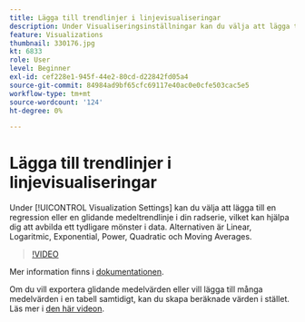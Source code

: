 ```yaml
---
title: Lägga till trendlinjer i linjevisualiseringar
description: Under Visualiseringsinställningar kan du välja att lägga till en regression eller en glidande medeltrendlinje i din radserie, vilket kan hjälpa dig att avbilda ett tydligare mönster i data. Alternativen är Linear, Logaritmic, Exponential, Power, Quadratic och Moving Averages.
feature: Visualizations
thumbnail: 330176.jpg
kt: 6833
role: User
level: Beginner
exl-id: cef228e1-945f-44e2-80cd-d22842fd05a4
source-git-commit: 84984ad9bf65cfc69117e40ac0e0cfe503cac5e5
workflow-type: tm+mt
source-wordcount: '124'
ht-degree: 0%

---
```


# Lägga till trendlinjer i linjevisualiseringar

Under [!UICONTROL Visualization Settings] kan du välja att lägga till en regression eller en glidande medeltrendlinje i din radserie, vilket kan hjälpa dig att avbilda ett tydligare mönster i data. Alternativen är Linear, Logaritmic, Exponential, Power, Quadratic och Moving Averages.

>[!VIDEO](https://video.tv.adobe.com/v/330176/?quality=12&learn=on)

Mer information finns i [dokumentationen](https://experienceleague.adobe.com/docs/analytics/analyze/analysis-workspace/visualizations/line.html?lang=sv-SE#analysis-workspace).

Om du vill exportera glidande medelvärden eller vill lägga till många medelvärden i en tabell samtidigt, kan du skapa beräknade värden i stället. Läs mer i [den här videon](https://experienceleague.adobe.com/docs/analytics-learn/tutorials/analysis-workspace/visualizations/using-the-cumulative-average-function-to-apply-metric-smoothing.html?lang=sv-SE#analysis-workspace).
